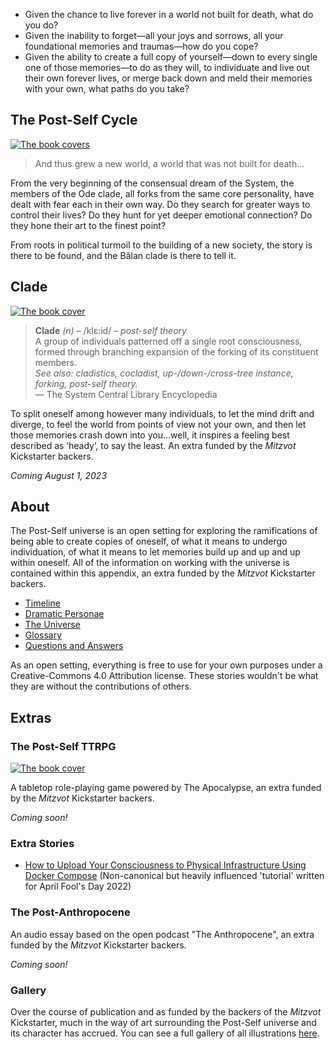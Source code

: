 ---
---

</main>
<div class="hero">
    <ul>
        <li>Given the chance to live forever in a world not built for death, what do you do?</li>
        <li>Given the inability to forget—all your joys and sorrows, all your foundational memories and traumas—how do you cope?</li>
        <li>Given the ability to create a full copy of yourself—down to every single one of those memories—to do as they will, to individuate and live out their own forever lives, or merge back down and meld their memories with your own, what paths do you take?</li>
    </ul>
    <!--
    Alternately: "If I had a nickel for every time I accidentally wrote something with heavy plural undertones that I hadn't intended but nonetheless made me doubt my identity, I'd have two nickels! Which isn't a lot, but it is weird that it happened twice."
    -->
    <div class="half">
        <h2 id="the-post-self-cycle">The Post-Self Cycle</h2>
        <a href="/cycle"><img src="/img/covers.png" alt="The book covers"></a>
        <blockquote>
        <p>And thus grew a new world, a world that was not built for death&hellip;</p>
        </blockquote>
        <p>From the very beginning of the consensual dream of the System, the members of the Ode clade, all forks from the same core personality, have dealt with fear each in their own way. Do they search for greater ways to control their lives? Do they hunt for yet deeper emotional connection? Do they hone their art to the finest point?</p>
        <p>From roots in political turmoil to the building of a new society, the story is there to be found, and the Bălan clade is there to tell it.</p>
        <!--
        Alternately: "Gender-weird meta-furry almost-plural sci-fi."
        -->
    </div>
    <div class="half">
        <h2 id="clade">Clade</h2>
        <a href="https://clade.post-self.ink"><img src="/img/clade.png" alt="The book cover"></a>
        <blockquote>
        <p><strong>Clade</strong> <em>(n)</em> – /klɛ:id/ – <em>post-self theory</em><br>
        A group of individuals patterned off a single root consciousness, formed through branching expansion of the forking of its constituent members.<br>
        <em>See also: cladistics, cocladist, up-/down-/cross-tree instance, forking, post-self theory.</em><br>
        — The System Central Library Encyclopedia</p>
        </blockquote>
        <p>To split oneself among however many individuals, to let the mind drift and diverge, to feel the world from points of view not your own, and then let those memories crash down into you&hellip;well, it inspires a feeling best described as &lsquo;heady&rsquo;, to say the least. An extra funded by the <em>Mitzvot</em> Kickstarter backers.</p>
        <p><em>Coming August 1, 2023</em></p>
    </div>
</div>
<main>

## About

The Post-Self universe is an open setting for exploring the ramifications of being able to create copies of oneself, of what it means to undergo individuation, of what it means to let memories build up and up and up within oneself. All of the information on working with the universe is contained within this appendix, an extra funded by the *Mitzvot* Kickstarter backers.

* [Timeline](/about/timeline)
* [Dramatic Personae](/about/characters)
* [The Universe](/about/universe)
* [Glossary](/about/glossary)
* [Questions and Answers](/about/questions)

As an open setting, everything is free to use for your own purposes under a Creative-Commons 4.0 Attribution license. These stories wouldn't be what they are without the contributions of others.
## Extras

### The Post-Self TTRPG

[![The book cover](/img/ttrpg.png)](/extras/ttrpg)

A tabletop role-playing game powered by The Apocalypse, an extra funded by the *Mitzvot* Kickstarter backers.

*Coming soon!*

### Extra Stories

* [How to Upload Your Consciousness to Physical Infrastructure Using Docker Compose](https://www.digitalocean.com/community/tutorials/how-to-upload-your-consciousness-to-physical-infrastructure-using-docker-compose) (Non-canonical but heavily influenced 'tutorial' written for April Fool's Day 2022)

### The Post-Anthropocene

An audio essay based on the open podcast "The Anthropocene", an extra funded by the *Mitzvot* Kickstarter backers.

*Coming soon!*

### Gallery

Over the course of publication and as funded by the backers of the *Mitzvot* Kickstarter, much in the way of art surrounding the Post-Self universe and its character has accrued. You can see a full gallery of all illustrations [here](/gallery).
